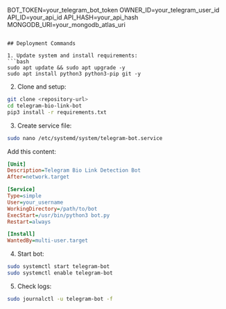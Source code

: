 BOT_TOKEN=your_telegram_bot_token
OWNER_ID=your_telegram_user_id
API_ID=your_api_id
API_HASH=your_api_hash
MONGODB_URI=your_mongodb_atlas_uri
```

## Deployment Commands

1. Update system and install requirements:
```bash
sudo apt update && sudo apt upgrade -y
sudo apt install python3 python3-pip git -y
```

2. Clone and setup:
```bash
git clone <repository-url>
cd telegram-bio-link-bot
pip3 install -r requirements.txt
```

3. Create service file:
```bash
sudo nano /etc/systemd/system/telegram-bot.service
```

Add this content:
```ini
[Unit]
Description=Telegram Bio Link Detection Bot
After=network.target

[Service]
Type=simple
User=your_username
WorkingDirectory=/path/to/bot
ExecStart=/usr/bin/python3 bot.py
Restart=always

[Install]
WantedBy=multi-user.target
```

4. Start bot:
```bash
sudo systemctl start telegram-bot
sudo systemctl enable telegram-bot
```

5. Check logs:
```bash
sudo journalctl -u telegram-bot -f